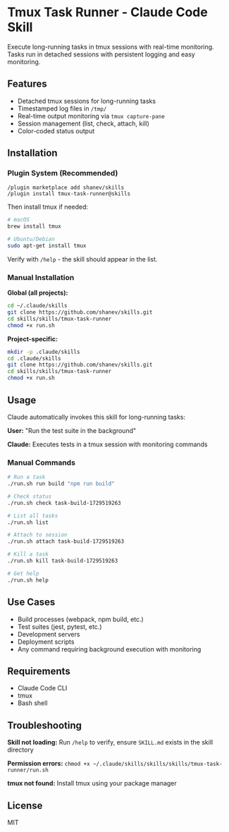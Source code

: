 # Tmux Task Runner - Claude Code Skill

Execute long-running tasks in tmux sessions with real-time monitoring. Tasks run in detached sessions with persistent logging and easy monitoring.

## Features

- Detached tmux sessions for long-running tasks
- Timestamped log files in `/tmp/`
- Real-time output monitoring via `tmux capture-pane`
- Session management (list, check, attach, kill)
- Color-coded status output

## Installation

### Plugin System (Recommended)

```
/plugin marketplace add shanev/skills
/plugin install tmux-task-runner@skills
```

Then install tmux if needed:
```bash
# macOS
brew install tmux

# Ubuntu/Debian
sudo apt-get install tmux
```

Verify with `/help` - the skill should appear in the list.

### Manual Installation

**Global (all projects):**
```bash
cd ~/.claude/skills
git clone https://github.com/shanev/skills.git
cd skills/skills/tmux-task-runner
chmod +x run.sh
```

**Project-specific:**
```bash
mkdir -p .claude/skills
cd .claude/skills
git clone https://github.com/shanev/skills.git
cd skills/skills/tmux-task-runner
chmod +x run.sh
```

## Usage

Claude automatically invokes this skill for long-running tasks:

**User:** "Run the test suite in the background"

**Claude:** Executes tests in a tmux session with monitoring commands

### Manual Commands

```bash
# Run a task
./run.sh run build "npm run build"

# Check status
./run.sh check task-build-1729519263

# List all tasks
./run.sh list

# Attach to session
./run.sh attach task-build-1729519263

# Kill a task
./run.sh kill task-build-1729519263

# Get help
./run.sh help
```

## Use Cases

- Build processes (webpack, npm build, etc.)
- Test suites (jest, pytest, etc.)
- Development servers
- Deployment scripts
- Any command requiring background execution with monitoring

## Requirements

- Claude Code CLI
- tmux
- Bash shell

## Troubleshooting

**Skill not loading:** Run `/help` to verify, ensure `SKILL.md` exists in the skill directory

**Permission errors:** `chmod +x ~/.claude/skills/skills/skills/tmux-task-runner/run.sh`

**tmux not found:** Install tmux using your package manager

## License

MIT
